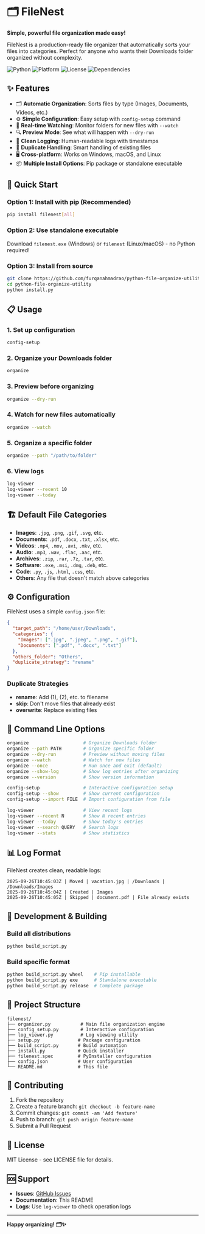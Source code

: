 # 🗂️ FileNest

**Simple, powerful file organization made easy!**

FileNest is a production-ready file organizer that automatically sorts your files into categories. Perfect for anyone who wants their Downloads folder organized without complexity.

![Python](https://img.shields.io/badge/python-v3.8+-blue.svg)
![Platform](https://img.shields.io/badge/platform-Windows%20%7C%20macOS%20%7C%20Linux-lightgrey)
![License](https://img.shields.io/badge/license-MIT-green.svg)
![Dependencies](https://img.shields.io/badge/dependencies-minimal-brightgreen)

## ✨ Features

- 🗂️ **Automatic Organization**: Sorts files by type (Images, Documents, Videos, etc.)
- ⚙️ **Simple Configuration**: Easy setup with `config-setup` command
- 👀 **Real-time Watching**: Monitor folders for new files with `--watch`
- 🔍 **Preview Mode**: See what will happen with `--dry-run`
- 📝 **Clean Logging**: Human-readable logs with timestamps
- 🔄 **Duplicate Handling**: Smart handling of existing files
- 🖥️ **Cross-platform**: Works on Windows, macOS, and Linux
- 📦 **Multiple Install Options**: Pip package or standalone executable

## 🚀 Quick Start

### Option 1: Install with pip (Recommended)

```bash
pip install filenest[all]
```

### Option 2: Use standalone executable

Download `filenest.exe` (Windows) or `filenest` (Linux/macOS) - no Python required!

### Option 3: Install from source

```bash
git clone https://github.com/furqanahmadrao/python-file-organize-utility.git
cd python-file-organize-utility
python install.py
```

## 📋 Usage

### 1. Set up configuration
```bash
config-setup
```

### 2. Organize your Downloads folder
```bash
organize
```

### 3. Preview before organizing
```bash
organize --dry-run
```

### 4. Watch for new files automatically
```bash
organize --watch
```

### 5. Organize a specific folder
```bash
organize --path "/path/to/folder"
```

### 6. View logs
```bash
log-viewer
log-viewer --recent 10
log-viewer --today
```

## 🏗️ Default File Categories

- **Images**: `.jpg`, `.png`, `.gif`, `.svg`, etc.
- **Documents**: `.pdf`, `.docx`, `.txt`, `.xlsx`, etc.
- **Videos**: `.mp4`, `.mov`, `.avi`, `.mkv`, etc.
- **Audio**: `.mp3`, `.wav`, `.flac`, `.aac`, etc.
- **Archives**: `.zip`, `.rar`, `.7z`, `.tar`, etc.
- **Software**: `.exe`, `.msi`, `.dmg`, `.deb`, etc.
- **Code**: `.py`, `.js`, `.html`, `.css`, etc.
- **Others**: Any file that doesn't match above categories

## ⚙️ Configuration

FileNest uses a simple `config.json` file:

```json
{
  "target_path": "/home/user/Downloads",
  "categories": {
    "Images": [".jpg", ".jpeg", ".png", ".gif"],
    "Documents": [".pdf", ".docx", ".txt"]
  },
  "others_folder": "Others",
  "duplicate_strategy": "rename"
}
```

### Duplicate Strategies
- **rename**: Add (1), (2), etc. to filename
- **skip**: Don't move files that already exist
- **overwrite**: Replace existing files

## 🔧 Command Line Options

```bash
organize                    # Organize Downloads folder
organize --path PATH        # Organize specific folder
organize --dry-run          # Preview without moving files
organize --watch            # Watch for new files
organize --once             # Run once and exit (default)
organize --show-log         # Show log entries after organizing
organize --version          # Show version information

config-setup                # Interactive configuration setup
config-setup --show         # Show current configuration
config-setup --import FILE  # Import configuration from file

log-viewer                  # View recent logs
log-viewer --recent N       # Show N recent entries
log-viewer --today          # Show today's entries
log-viewer --search QUERY   # Search logs
log-viewer --stats          # Show statistics
```

## 📊 Log Format

FileNest creates clean, readable logs:

```
2025-09-26T10:45:03Z | Moved | vacation.jpg | /Downloads | /Downloads/Images
2025-09-26T10:45:04Z | Created | Images
2025-09-26T10:45:05Z | Skipped | document.pdf | File already exists
```

## 🔨 Development & Building

### Build all distributions
```bash
python build_script.py
```

### Build specific format
```bash
python build_script.py wheel    # Pip installable
python build_script.py exe      # Standalone executable
python build_script.py release  # Complete package
```

## 📁 Project Structure

```
filenest/
├── organizer.py           # Main file organization engine
├── config_setup.py        # Interactive configuration
├── log_viewer.py          # Log viewing utility
├── setup.py              # Package configuration
├── build_script.py       # Build automation
├── install.py            # Quick installer
├── filenest.spec         # PyInstaller configuration
├── config.json           # User configuration
└── README.md             # This file
```

## 🤝 Contributing

1. Fork the repository
2. Create a feature branch: `git checkout -b feature-name`
3. Commit changes: `git commit -am 'Add feature'`
4. Push to branch: `git push origin feature-name`
5. Submit a Pull Request

## 📄 License

MIT License - see LICENSE file for details.

## 🆘 Support

- **Issues**: [GitHub Issues](https://github.com/furqanahmadrao/python-file-organize-utility/issues)
- **Documentation**: This README
- **Logs**: Use `log-viewer` to check operation logs

---

**Happy organizing! 🗂️✨**